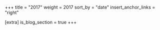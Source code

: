 +++
title = "2017"
weight = 2017
sort_by = "date"
insert_anchor_links = "right"

[extra]
is_blog_section = true
+++
